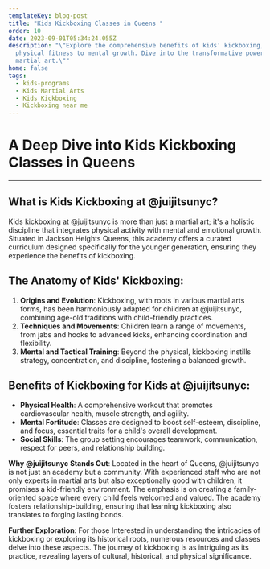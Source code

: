 ```yaml
---
templateKey: blog-post
title: "Kids Kickboxing Classes in Queens "
order: 10
date: 2023-09-01T05:34:24.055Z
description: "\"Explore the comprehensive benefits of kids' kickboxing, from
  physical fitness to mental growth. Dive into the transformative power of this
  martial art.\""
home: false
tags:
  - kids-programs
  - Kids Martial Arts
  - Kids Kickboxing
  - Kickboxing near me
---
```

# A Deep Dive into Kids Kickboxing Classes in Queens

- - -

## What is Kids Kickboxing at @juijitsunyc?

Kids kickboxing at @juijitsunyc is more than just a martial art; it's a holistic discipline that integrates physical activity with mental and emotional growth. Situated in Jackson Heights Queens, this academy offers a curated curriculum designed specifically for the younger generation, ensuring they experience the benefits of kickboxing.

## **The Anatomy of Kids' Kickboxing**:

1. **Origins and Evolution**: Kickboxing, with roots in various martial arts forms, has been harmoniously adapted for children at @juijitsunyc, combining age-old traditions with child-friendly practices.
2. **Techniques and Movements**: Children learn a range of movements, from jabs and hooks to advanced kicks, enhancing coordination and flexibility.
3. **Mental and Tactical Training**: Beyond the physical, kickboxing instills strategy, concentration, and discipline, fostering a balanced growth.

## **Benefits of Kickboxing for Kids at @juijitsunyc**:

* **Physical Health**: A comprehensive workout that promotes cardiovascular health, muscle strength, and agility.
* **Mental Fortitude**: Classes are designed to boost self-esteem, discipline, and focus, essential traits for a child's overall development.
* **Social Skills**: The group setting encourages teamwork, communication, respect for peers, and relationship building.

**Why @juijitsunyc Stands Out**: Located in the heart of Queens, @juijitsunyc is not just an academy but a community. With experienced staff who are not only experts in martial arts but also exceptionally good with children, it promises a kid-friendly environment. The emphasis is on creating a family-oriented space where every child feels welcomed and valued. The academy fosters relationship-building, ensuring that learning kickboxing also translates to forging lasting bonds.

**Further Exploration**: For those Interested in understanding the intricacies of kickboxing or exploring its historical roots, numerous resources and classes delve into these aspects. The journey of kickboxing is as intriguing as its practice, revealing layers of cultural, historical, and physical significance.